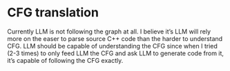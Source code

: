 # CFG translation

Currently LLM is not following the graph at all. I believe it’s LLM will rely more on the easer to parse source C++ code than the harder to understand CFG.  LLM should be capable of understanding the CFG since when I tried (2-3 times) to only feed LLM the CFG and ask LLM to generate code from it, it’s capable of following the CFG exactly. 